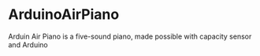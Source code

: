 # ArduinoAirPiano
Arduin Air Piano is a five-sound piano, made possible with capacity sensor and Arduino
